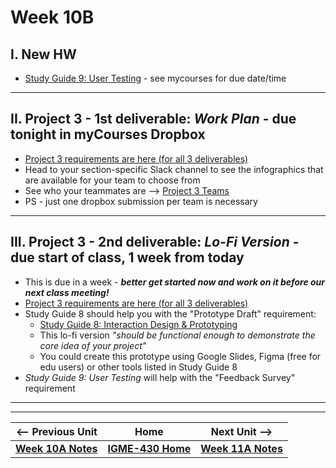 # Week 10B

## I. New HW
- [Study Guide 9: User Testing](../documents/study-guide-9.md) - see mycourses for due date/time

---

## II. Project 3 - 1st deliverable: *Work Plan* - due tonight in myCourses Dropbox
- [Project 3 requirements are here (for all 3 deliverables)](../documents/p3-interactive-prototype.md)
- Head to your section-specific Slack channel to see the infographics that are available for your team to choose from
- See who your teammates are --> [Project 3 Teams](../documents/p3-teams.md)
- PS - just one dropbox submission per team is necessary

---

## III. Project 3 - 2nd deliverable: *Lo-Fi Version* - due start of class, 1 week from today
- This is due in a week - ***better get started now and work on it before our next class meeting!***
- [Project 3 requirements are here (for all 3 deliverables)](../documents/p3-interactive-prototype.md)
- Study Guide 8 should help you with the "Prototype Draft" requirement:
  - [Study Guide 8: Interaction Design & Prototyping](https://docs.google.com/document/d/1gRDgkQNEEACPyXCWzBotQ03IAfYR41UmgKcGhz1I4wo/edit?tab=t.0#heading=h.yhu4oq3rbp7z)
  - This lo-fi version *"should be functional enough to demonstrate the core idea of your project"*
  - You could create this prototype using Google Slides, Figma (free for edu users) or other tools listed in Study Guide 8
- *Study Guide 9: User Testing* will help with the "Feedback Survey" requirement

---
---

| <-- Previous Unit | Home | Next Unit -->
| --- | --- | --- 
|  [**Week 10A Notes**](10A.md)  |  [**IGME-430 Home**](../) | [**Week 11A Notes**](11A.md)
